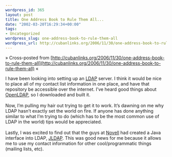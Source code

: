 ```yaml
--- 
wordpress_id: 365
layout: post
title: One Address Book to Rule Them All...
date: "2002-03-20T16:29:34+00:00"
tags: 
- Uncategorized
wordpress_slug: one-address-book-to-rule-them-all
wordpress_url: http://cubanlinks.org/2006/11/30/one-address-book-to-rule-them-all
---
```

&raquo; Cross-posted from [http://cubanlinks.org/2006/11/30/one-address-book-to-rule-them-all](http://cubanlinks.org/2006/11/30/one-address-book-to-rule-them-all) &laquo;

<p>I have been looking into setting up an <a href="http://www.umich.edu/~dirsvcs/ldap/"><span class="caps">LDAP</span><a/> server.  I think it would be nice to place all of my contact list information in one place, and have that repository be accessible over the internet.  I&#8217;ve heard good things about <a href="http://openldap.org">OpenLDAP</a>, so I downloaded and built it.
<br/><br/>
Now, I&#8217;m pulling my hair out trying to get it to work.  It&#8217;s dawning on me why <span class="caps">LDAP</span> hasn&#8217;t exactly set the world on fire.  If anyone has done anything similar to what I&#8217;m trying to do (which has to be the most common use of <span class="caps">LDAP</span> in the world) tips would be appreciated.
<br/><br/>
Lastly, I was excited to find out that the guys at <a href="http://www.novell.com">Novell</a> had created a Java interface into <span class="caps">LDAP</span>, <a href="http://www.openldap.org/jldap/"><span class="caps">JLDAP</span></a>.  This was good news for me because it allows me to use my contact information for other cool/programmatic things (mailing lists, etc).</p>
